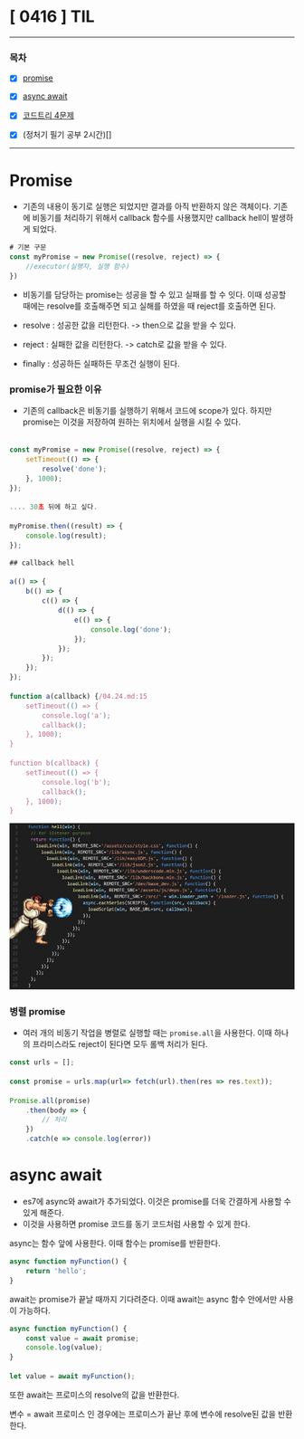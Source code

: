 # [ 0416 ] TIL

---

### 목차

- [x] [promise](#promise)

- [x] [async await](#async-await)

- [x] [코드트리 4문제](https://github.com/KMGeon/codetree-TILs/tree/main/240425)

- [x] (정처기 필기 공부 2시간)[] 

---

# Promise

- 기존의 내용이 동기로 실행은 되었지만 결과를 아직 반환하지 않은 객체이다. 
기존에 비동기를 처리하기 위해서 callback 함수를 사용했지만 callback hell이 발생하게 되었다.



```js
# 기본 구문
const myPromise = new Promise((resolve, reject) => {
    //executor(실행자, 실행 함수)
})
```
- 비동기를 담당하는 promise는 성공을 할 수 있고 실패를 할 수 잇다. 이때 성공할 때에는 resolve를 호출해주면 되고 실해를 하였을 때 reject를 호출하면 된다.

- resolve : 성공한 값을 리턴한다. -> then으로 값을 받을 수 있다.
- reject : 실패한 값을 리턴한다. -> catch로 값을 받을 수 있다.
- finally : 성공하든 실패하든 무조건 실행이 된다.

### promise가 필요한 이유

- 기존의 callback은 비동기를 실행하기 위해서 코드에 scope가 있다. 하지만 promise는 이것을 저장하여 원하는 위치에서 실행을 시킬 수 있다.

```js

const myPromise = new Promise((resolve, reject) => {
    setTimeout(() => {
        resolve('done');
    }, 1000);
});

.... 30초 뒤에 하고 싶다.

myPromise.then((result) => {
    console.log(result);
});

```



```js
## callback hell

a(() => {
    b(() => {
        c(() => {
            d(() => {
                e(() => {
                    console.log('done');
                });
            });
        });
    });
});

function a(callback) {/04.24.md:15
    setTimeout(() => {
        console.log('a');
        callback();
    }, 1000);
}

function b(callback) {
    setTimeout(() => {
        console.log('b');
        callback();
    }, 1000);
}

```


![callback지옥.png](/img/callback지옥.png)


### 병렬 promise 

- 여러 개의 비동기 작업을 병렬로 실행할 때는 `promise.all`을 사용한다. 이때 하나의 프라미스라도 reject이 된다면 모두 롤백 처리가 된다. 

```js
const urls = [];

const promise = urls.map(url=> fetch(url).then(res => res.text));

Promise.all(promise)
    .then(body => {
        // 처리
    })
    .catch(e => console.log(error))
```



# async await

- es7에 async와 await가 추가되었다. 이것은 promise를 더욱 간결하게 사용할 수 있게 해준다.
- 이것을 사용하면 promise 코드를 동기 코드처럼 사용할 수 있게 한다.

async는 함수 앞에 사용한다. 이때 함수는 promise를 반환한다.

```js
async function myFunction() {
    return 'hello';
}
```

await는 promise가 끝날 때까지 기다려준다. 이때 await는 async 함수 안에서만 사용이 가능하다.

```js
async function myFunction() {
    const value = await promise;
    console.log(value);
}

let value = await myFunction();
```

또한 await는 프로미스의 resolve의 값을 반환한다. 

변수 = await 프로미스 인 경우에는 프로미스가 끝난 후에 변수에 resolve된 값을 반환한다.

